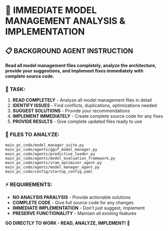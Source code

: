 # 🚀 IMMEDIATE MODEL MANAGEMENT ANALYSIS & IMPLEMENTATION

## 📋 **BACKGROUND AGENT INSTRUCTION**

**Read all model management files completely, analyze the architecture, provide your suggestions, and implement fixes immediately with complete source code.**

### 🎯 **TASK:**
1. **READ COMPLETELY** - Analyze all model management files in detail
2. **IDENTIFY ISSUES** - Find conflicts, duplications, optimizations needed
3. **SUGGEST SOLUTIONS** - Provide your recommendations 
4. **IMPLEMENT IMMEDIATELY** - Create complete source code for any fixes
5. **PROVIDE RESULTS** - Give complete updated files ready to use

### 📁 **FILES TO ANALYZE:**
```
main_pc_code/model_manager_suite.py
main_pc_code/agents/gguf_model_manager.py  
main_pc_code/agents/predictive_loader.py
main_pc_code/agents/model_evaluation_framework.py
main_pc_code/agents/vram_optimizer_agent.py
main_pc_code/agents/model_manager_agent.py
main_pc_code/config/startup_config.yaml
```

### ⚡ **REQUIREMENTS:**
- **NO ANALYSIS PARALYSIS** - Provide actionable solutions
- **COMPLETE CODE** - Give full source code for any changes
- **IMMEDIATE IMPLEMENTATION** - Don't just suggest, implement
- **PRESERVE FUNCTIONALITY** - Maintain all existing features

**GO DIRECTLY TO WORK - READ, ANALYZE, IMPLEMENT!** 🚀 